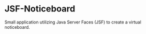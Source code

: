 # JSF-Noticeboard
 Small application utilizing Java Server Faces (JSF) to create a virtual noticeboard.
